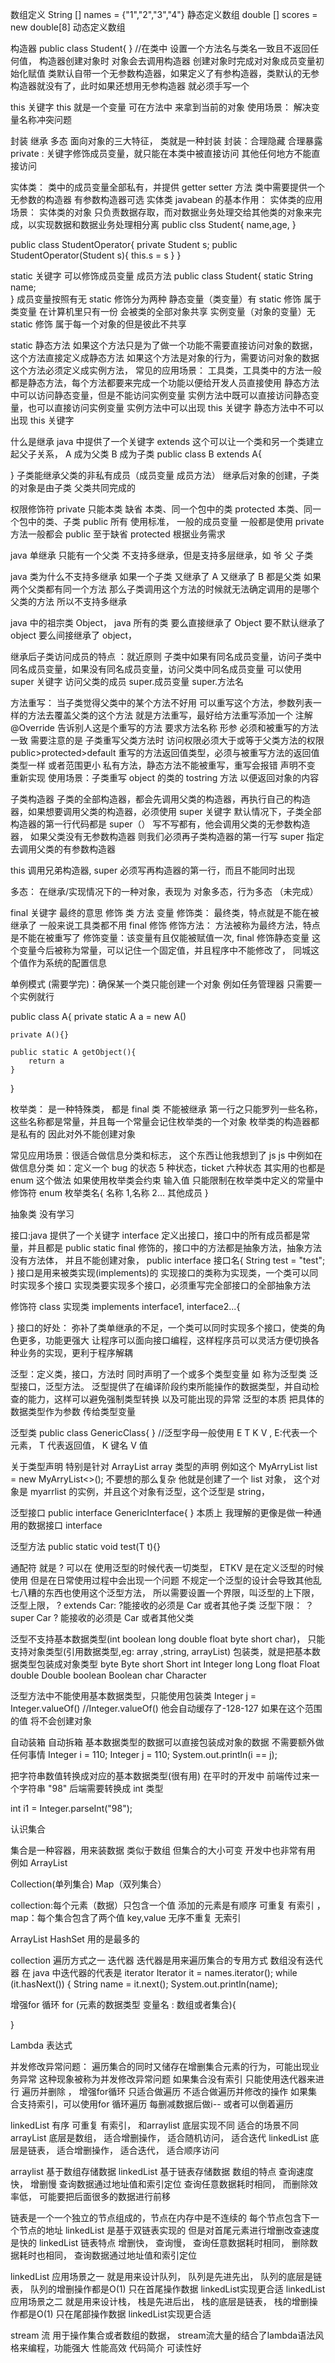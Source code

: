 数组定义
String [] names = {"1","2","3","4"} 静态定义数组
double [] scores = new double[8] 动态定义数组

构造器
public class Student{
}
//在类中 设置一个方法名与类名一致且不返回任何值，
构造器创建对象时 对象会去调用构造器 创建对象时完成对对象成员变量初始化赋值
类默认自带一个无参数构造器，如果定义了有参构造器，类默认的无参构造器就没有了，此时如果还想用无参构造器 就必须手写一个

this 关键字
this 就是一个变量 可在方法中 来拿到当前的对象
使用场景： 解决变量名称冲突问题

封装 继承 多态
面向对象的三大特征， 类就是一种封装
封装：合理隐藏 合理暴露
private : 关键字修饰成员变量，就只能在本类中被直接访问 其他任何地方不能直接访问

实体类： 类中的成员变量全部私有，并提供 getter setter 方法
类中需要提供一个无参数的构造器 有参数构造器可选
实体类 javabean 的基本作用：
实体类的应用场景： 实体类的对象 只负责数据存取，而对数据业务处理交给其他类的对象来完成，以实现数据和数据业务处理相分离
public clss Student{
name,age,
}

public class StudentOperator{
private Student s;
public StudentOperator(Student s){
this.s = s
}
}

static 关键字 可以修饰成员变量 成员方法
public class Student{
static String name;  
}
成员变量按照有无 static 修饰分为两种
静态变量（类变量）有 static 修饰 属于类变量 在计算机里只有一份 会被类的全部对象共享
实例变量（对象的变量）无 static 修饰 属于每一个对象的但是彼此不共享

static 静态方法 如果这个方法只是为了做一个功能不需要直接访问对象的数据，这个方法直接定义成静态方法
如果这个方法是对象的行为，需要访问对象的数据 这个方法必须定义成实例方法，
常见的应用场景： 工具类，工具类中的方法一般都是静态方法，每个方法都要来完成一个功能以便给开发人员直接使用
静态方法 中可以访问静态变量，但是不能访问实例变量
实例方法中既可以直接访问静态变量，也可以直接访问实例变量
实例方法中可以出现 this 关键字 静态方法中不可以出现 this 关键字

什么是继承
java 中提供了一个关键字 extends 这个可以让一个类和另一个类建立起父子关系， A 成为父类 B 成为子类
public class B extends A{

}
子类能继承父类的非私有成员（成员变量 成员方法）
继承后对象的创建，子类的对象是由子类 父类共同完成的

权限修饰符
private 只能本类
缺省 本类、同一个包中的类
protected 本类、同一个包中的类、子类
public 所有
使用标准， 一般的成员变量 一般都是使用 private 方法一般都会 public 至于缺省 protected 根据业务需求

java 单继承 只能有一个父类 不支持多继承，但是支持多层继承，如 爷 父 子类

java 类为什么不支持多继承 如果一个子类 又继承了 A 又继承了 B 都是父类 如果两个父类都有同一个方法 那么子类调用这个方法的时候就无法确定调用的是哪个父类的方法 所以不支持多继承

java 中的祖宗类 Object， java 所有的类 要么直接继承了 Object 要不默认继承了 object 要么间接继承了 object，

继承后子类访问成员的特点 ：就近原则 子类中如果有同名成员变量，访问子类中同名成员变量，如果没有同名成员变量，访问父类中同名成员变量
可以使用 super 关键字 访问父类的成员 super.成员变量 super.方法名

方法重写： 当子类觉得父类中的某个方法不好用 可以重写这个方法，参数列表一样的方法去覆盖父类的这个方法 就是方法重写，最好给方法重写添加一个 注解 @Override 告诉别人这是个重写的方法 要求方法名称 形参 必须和被重写的方法一致
需要注意的是 子类重写父类方法时 访问权限必须大于或等于父类方法的权限 public>protected>default
重写的方法返回值类型，必须与被重写方法的返回值类型一样 或者范围更小
私有方法，静态方法不能被重写，重写会报错
声明不变 重新实现
使用场景：子类重写 object 的类的 tostring 方法 以便返回对象的内容

子类构造器
子类的全部构造器，都会先调用父类的构造器，再执行自己的构造器，如果想要调用父类的构造器，必须使用 super 关键字
默认情况下，子类全部构造器的第一行代码都是 super（） 写不写都有，他会调用父类的无参数构造器，
如果父类没有无参数构造器 则我们必须再子类构造器的第一行写 super 指定去调用父类的有参数构造器

this 调用兄弟构造器, super 必须写再构造器的第一行，而且不能同时出现

多态： 在继承/实现情况下的一种对象，表现为 对象多态，行为多态 （未完成）

final 关键字 最终的意思 修饰 类 方法 变量
修饰类： 最终类，特点就是不能在被继承了 一般来说工具类都不用 final 修饰
修饰方法： 方法被称为最终方法，特点是不能在被重写了
修饰变量：该变量有且仅能被赋值一次, final 修饰静态变量 这个变量今后被称为常量，可以记住一个固定值，并且程序中不能修改了， 同城这个值作为系统的配置信息

单例模式 (需要学完)：确保某一个类只能创建一个对象 例如任务管理器 只需要一个实例就行

public class A{
private static A a = new A()

    private A(){}

    public static A getObject(){
        return a
    }

}

枚举类： 是一种特殊类， 都是 final 类 不能被继承
第一行之只能罗列一些名称，这些名称都是常量，并且每一个常量会记住枚举类的一个对象
枚举类的构造器都是私有的 因此对外不能创建对象

常见应用场景：很适合做信息分类和标志， 这个东西让他我想到了 js js 中例如在做信息分类 如：定义一个 bug 的状态 5 种状态，ticket 六种状态 其实用的也都是 enum 这个做法
如果使用枚举类会约束 输入值 只能限制在枚举类中定义的常量中
修饰符 enum 枚举类名{
名称 1,名称 2...
其他成员
}

抽象类 没有学习

接口:java 提供了一个关键字 interface 定义出接口，接口中的所有成员都是常量，并且都是 public static final 修饰的，接口中的方法都是抽象方法，抽象方法没有方法体，
并且不能创建对象，
public interface 接口名{
String test = "test";
}
接口是用来被类实现(implements)的 实现接口的类称为实现类，一个类可以同时实现多个接口
实现类要实现多个接口，必须重写完全部接口的全部抽象方法

修饰符 class 实现类 implements interface1, interface2...{

}
接口的好处： 弥补了类单继承的不足，一个类可以同时实现多个接口，使类的角色更多，功能更强大
让程序可以面向接口编程，这样程序员可以灵活方便切换各种业务的实现，更利于程序解耦

泛型：定义类，接口，方法时 同时声明了一个或多个类型变量 如 <E>
称为泛型类 泛型接口，泛型方法。
泛型提供了在编译阶段约束所能操作的数据类型，并自动检查的能力，这样可以避免强制类型转换 以及可能出现的异常
泛型的本质 把具体的数据类型作为参数 传给类型变量

泛型类
public class GenericClass<E>{
} //泛型字母一般使用 E T K V , E:代表一个元素， T 代表返回值， K 键名 V 值

关于类型声明 特别是针对 ArrayList array 类型的声明 例如这个 MyArryList<String> list = new MyArryList<>();
不要想的那么复杂 他就是创建了一个 list 对象， 这个对象是 myarrlist 的实例，并且这个对象有泛型，这个泛型是 string，

泛型接口
public interface GenericInterface<E>{
}
本质上 我理解的更像是做一种通用的数据接口 interface

泛型方法
public static <T> void test(T t){}

通配符
就是 ? 可以在 使用泛型的时候代表一切类型， ETKV 是在定义泛型的时候使用 但是在日常使用过程中会出现一个问题 不规定一个泛型的设计会导致其他乱七八糟的东西也使用这个泛型方法，
所以需要设置一个界限，叫泛型的上下限，
泛型上限， ? extends Car: ?能接收的必须是 Car 或者其他子类
泛型下限： ？ super Car ? 能接收的必须是 Car 或者其他父类

泛型不支持基本数据类型(int boolean long double float byte short char)， 只能支持对象类型(引用数据类型,eg: array ,string, arrayList)
包装类，就是把基本数据类型包装成对象类型
byte Byte
short Short
int Integer
long Long
float Float
double Double
boolean Boolean
char Character

泛型方法中不能使用基本数据类型，只能使用包装类
Integer j = Integer.valueOf() //Integer.valueOf() 他会自动缓存了-128-127 如果在这个范围的值 将不会创建对象

自动装箱 自动拆箱
基本数据类型的数据可以直接包装成对象的数据 不需要额外做任何事情
Integer i = 110;
Integer j = 110;
System.out.println(i == j);

把字符串数值转换成对应的基本数据类型(很有用) 在平时的开发中 前端传过来一个字符串 "98" 后端需要转换成 int 类型

int i1 = Integer.parseInt("98");

认识集合

集合是一种容器，用来装数据 类似于数组 但集合的大小可变 开发中也非常有用 例如 ArrayList

Collection(单列集合) Map（双列集合）

collection:每个元素（数据）只包含一个值 添加的元素是有顺序 可重复 有索引 ，
map：每个集合包含了两个值 key,value 无序不重复 无索引

ArrayList<E> HashSet<E> 用的是最多的

collection 遍历方式之一 迭代器
迭代器是用来遍历集合的专用方式 数组没有迭代器 在 java 中迭代器的代表是 iterator
Iterator<String> it = names.iterator();
while (it.hasNext()) {
String name = it.next();
System.out.println(name);

增强for 循环
for (元素的数据类型 变量名 : 数组或者集合){

}

Lambda 表达式

并发修改异常问题： 遍历集合的同时又储存在增删集合元素的行为，可能出现业务异常 这种现象被称为并发修改异常问题
如果集合没有索引 只能使用迭代器来进行 遍历并删除 ， 增强for循环 只适合做遍历 不适合做遍历并修改的操作
如果集合支持索引，可以使用for 循环遍历 每删减数据后做i--  或者可以倒着遍历


linkedList  有序 可重复 有索引， 和arraylist 底层实现不同 适合的场景不同
arrayList 底层是数组， 适合增删操作， 适合随机访问， 适合迭代
linkedList 底层是链表， 适合增删操作， 适合迭代， 适合顺序访问


arraylist 基于数组存储数据  linkedList 基于链表存储数据 
数组的特点 查询速度快， 增删慢  查询数据通过地址值和索引定位 查询任意数据耗时相同， 而删除效率低， 可能要把后面很多的数据进行前移

链表是一个一个独立的节点组成的，节点在内存中是不连续的 每个节点包含下一个节点的地址 linkedList 是基于双链表实现的 但是对首尾元素进行增删改查速度是快的
linkedList 链表特点 增删快， 查询慢， 查询任意数据耗时相同， 删除数据耗时也相同， 查询数据通过地址值和索引定位

linkedList 应用场景之一 就是用来设计队列， 队列是先进先出， 队列的底层是链表， 队列的增删操作都是O(1) 只在首尾操作数据 linkedList实现更合适
linkedList 应用场景之二 就是用来设计栈， 栈是先进后出， 栈的底层是链表， 栈的增删操作都是O(1) 只在尾部操作数据 linkedList实现更合适



stream 流
用于操作集合或者数组的数据， stream流大量的结合了lambda语法风格来编程，功能强大 性能高效 代码简介 可读性好


